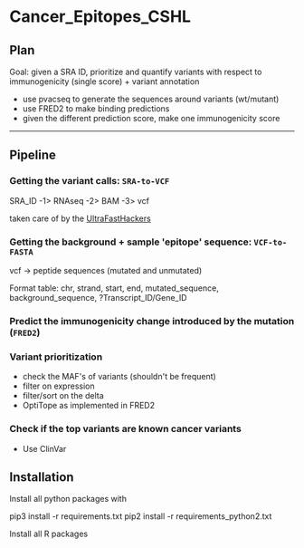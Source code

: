 # Cancer_Epitopes_CSHL

## Plan

Goal: given a SRA ID, prioritize and quantify variants with respect to immunogenicity (single score) + variant annotation

- use pvacseq to generate the sequences around variants (wt/mutant)
- use FRED2 to make binding predictions
- given the different prediction score, make one immunogenicity score

-------------------------

## Pipeline 

### Getting the variant calls: `SRA-to-VCF`

SRA_ID -1> RNAseq -2> BAM -3> vcf 

taken care of by the [UltraFastHackers](https://github.com/NCBI-Hackathons/Ultrafast_Mapping_CSHL)


### Getting the background + sample 'epitope' sequence: `VCF-to-FASTA`

vcf -> peptide sequences (mutated and unmutated)

Format table:
chr, strand, start, end, mutated_sequence, background_sequence, ?Transcript_ID/Gene_ID


### Predict the immunogenicity change introduced by the mutation (`FRED2`)

### Variant prioritization

- check the MAF's of variants (shouldn't be frequent)
- filter on expression
- filter/sort on the delta
- OptiTope as implemented in FRED2

### Check if the top variants are known cancer variants 

- Use ClinVar


## Installation

Install all python packages with

pip3 install -r requirements.txt
pip2 install -r requirements_python2.txt

Install all R packages

